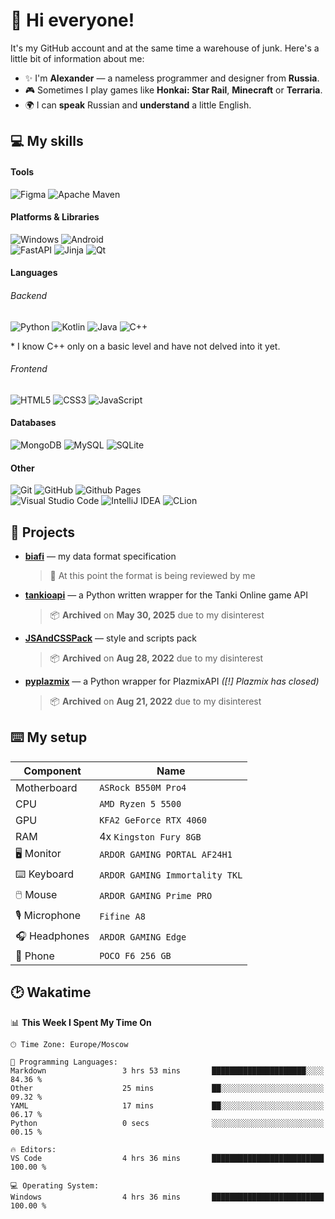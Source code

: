 # 👋 Hi everyone! 
It's my GitHub account and at the same time a warehouse of junk. Here's a little bit of information about me:
- ✨ I'm **Alexander** — a nameless programmer and designer from **Russia**.
- 🎮 Sometimes I play games like **Honkai: Star Rail**, **Minecraft** or **Terraria**.
- 🌍 I can **speak** Russian and **understand** a little English.

## 💻 My skills
#### Tools
![Figma](https://img.shields.io/badge/figma-%23F24E1E.svg?style=for-the-badge&logo=figma&logoColor=white)
![Apache Maven](https://img.shields.io/badge/Apache_Maven-C71A36?style=for-the-badge&logo=apachemaven&logoColor=white)

#### Platforms & Libraries
![Windows](https://img.shields.io/badge/Windows-0078D6?style=for-the-badge)
![Android](https://img.shields.io/badge/Android-3DDC84?style=for-the-badge&logo=android&logoColor=white)<br/>
![FastAPI](https://img.shields.io/badge/FastAPI-005571?style=for-the-badge&logo=fastapi&logoColor=white)
![Jinja](https://img.shields.io/badge/jinja-white.svg?style=for-the-badge&logo=jinja&logoColor=black)
![Qt](https://img.shields.io/badge/Qt-%23217346.svg?style=for-the-badge&logo=Qt&logoColor=white)

#### Languages
###### Backend
![Python](https://img.shields.io/badge/python-3670A0?style=for-the-badge&logo=python&logoColor=white)
![Kotlin](https://img.shields.io/badge/kotlin-%237F52FF.svg?style=for-the-badge&logo=kotlin&logoColor=white)
![Java](https://img.shields.io/badge/java-%23ED8B00.svg?style=for-the-badge&logo=openjdk&logoColor=white)
![C++](https://img.shields.io/badge/c++-%2300599C.svg?style=for-the-badge&logo=c%2B%2B&logoColor=white)

\* I know C++ only on a basic level and have not delved into it yet.

###### Frontend
![HTML5](https://img.shields.io/badge/html5-%23E34F26.svg?style=for-the-badge&logo=html5&logoColor=white)
![CSS3](https://img.shields.io/badge/css3-%231572B6.svg?style=for-the-badge&logo=css3&logoColor=white)
![JavaScript](https://img.shields.io/badge/javascript-%23323330.svg?style=for-the-badge&logo=javascript&logoColor=%23F7DF1E)

#### Databases
![MongoDB](https://img.shields.io/badge/MongoDB-%234ea94b.svg?style=for-the-badge&logo=mongodb&logoColor=white)
![MySQL](https://img.shields.io/badge/mysql-4479A1.svg?style=for-the-badge&logo=mysql&logoColor=white)
![SQLite](https://img.shields.io/badge/sqlite-%2307405e.svg?style=for-the-badge&logo=sqlite&logoColor=white)

#### Other
![Git](https://img.shields.io/badge/git-%23F05033.svg?style=for-the-badge&logo=git&logoColor=white)
![GitHub](https://img.shields.io/badge/github-%23121011.svg?style=for-the-badge&logo=github&logoColor=white)
![Github Pages](https://img.shields.io/badge/github_pages-121013?style=for-the-badge&logo=github&logoColor=white)<br/>
![Visual Studio Code](https://img.shields.io/badge/VS_Code-0078d7.svg?style=for-the-badge)
![IntelliJ IDEA](https://img.shields.io/badge/IntelliJ_IDEA-000000.svg?style=for-the-badge&logo=intellij-idea&logoColor=white)
![CLion](https://img.shields.io/badge/CLion-black?style=for-the-badge&logo=clion&logoColor=white)

## 📂 Projects
- [**biafi**](https://github.com/stngularity/biafi) — my data format specification
  > 📝 At this point the format is being reviewed by me
- [**tankioapi**](https://stngularity.github.io/tankioapi/) — a Python written wrapper for the Tanki Online game API
  > 📦 **Archived** on **May 30, 2025** due to my disinterest
- [**JSAndCSSPack**](https://github.com/stngularity/JSAndCSSPack) — style and scripts pack
  > 📦 **Archived** on **Aug 28, 2022** due to my disinterest
- [**pyplazmix**](https://github.com/stngularity/pyplazmix) — a Python wrapper for PlazmixAPI *([!] Plazmix has closed)*
  > 📦 **Archived** on **Aug 21, 2022** due to my disinterest

## ⌨️ My setup
| Component      | Name                           |
| -------------- | ------------------------------ |
| Motherboard    | `ASRock B550M Pro4`            |
| CPU            | `AMD Ryzen 5 5500`             |
| GPU            | `KFA2 GeForce RTX 4060`        |
| RAM            | 4x `Kingston Fury 8GB`         |
| 🖥️ Monitor     | `ARDOR GAMING PORTAL AF24H1`   |
| ⌨️ Keyboard    | `ARDOR GAMING Immortality TKL` |
| 🖱️ Mouse       | `ARDOR GAMING Prime PRO`       |
| 🎙️ Microphone  | `Fifine A8`                    |
| 🎧 Headphones  | `ARDOR GAMING Edge`            |
| 📱 Phone       | `POCO F6 256 GB`               |

## 🕑 Wakatime
<!--START_SECTION:waka-->
📊 **This Week I Spent My Time On** 

```text
🕑︎ Time Zone: Europe/Moscow

💬 Programming Languages: 
Markdown                 3 hrs 53 mins       █████████████████████░░░░   84.36 % 
Other                    25 mins             ██░░░░░░░░░░░░░░░░░░░░░░░   09.32 % 
YAML                     17 mins             ██░░░░░░░░░░░░░░░░░░░░░░░   06.17 % 
Python                   0 secs              ░░░░░░░░░░░░░░░░░░░░░░░░░   00.15 % 

🔥 Editors: 
VS Code                  4 hrs 36 mins       █████████████████████████   100.00 % 

💻 Operating System: 
Windows                  4 hrs 36 mins       █████████████████████████   100.00 % 
```


<!--END_SECTION:waka-->
